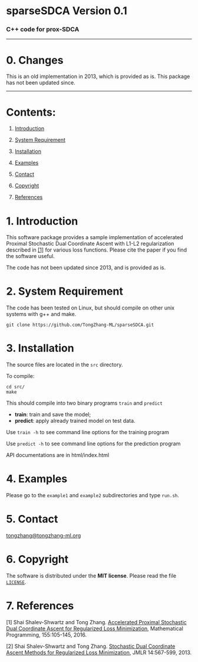 # sparseSDCA Version 0.1

### C++ code for prox-SDCA

************************************************************************

# 0. Changes

This is an old implementation in 2013, which is provided as is. This package has
not been updated since.

************************************************************************

# Contents:

1. [Introduction](#1-introduction)

2. [System Requirement](#2-system-requirement)

3. [Installation](#3-installation)

4. [Examples](#4-examples)

5. [Contact](#5-contact)

6. [Copyright](#6-copyright)

7. [References](#7-references)

# 1. Introduction

This software package provides a sample implementation of accelerated
Proximal Stochastic Dual Coordinate Ascent with L1-L2 regularization
described in [[1]](#7-references) for various loss functions. Please
cite the paper if you find the software useful.

The code has not been updated since 2013, and is provided as is.

# 2. System Requirement

The code has been tested on Linux, but should compile on other unix systems
with g++ and make.


```
git clone https://github.com/TongZhang-ML/sparseSDCA.git
```

# 3. Installation

The source files are located in the `src` directory.

To compile:
```
cd src/
make
```

This should compile into two binary programs `train` and `predict`

- **train**: train and save the model;
- **predict**: apply already trained model on test data.

Use `train -h` to see command line options for the training program

Use `predict -h` to see command line options for the prediction program


API documentations are in html/index.html


# 4. Examples

 Please go to the `example1` and  `example2` subdirectories and type `run.sh`.


# 5. Contact

tongzhang@tongzhang-ml.org

# 6. Copyright

The software is distributed under the **MIT license**. Please read the file [`LICENSE`](./LICENSE).

# 7. References

[1] Shai Shalev-Shwartz and Tong Zhang. [Accelerated Proximal
Stochastic Dual Coordinate Ascent for Regularized Loss Minimization](./papers/mathprog16-proxsdca.pdf),
Mathematical Programming, 155:105-145, 2016.

[2] Shai Shalev-Shwartz and Tong Zhang. [Stochastic Dual Coordinate Ascent Methods for Regularized Loss Minimization](./papers/jmlr13-sdca.pdf), JMLR 14:567-599, 2013.
